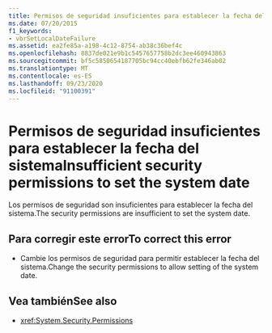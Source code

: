 ```yaml
---
title: Permisos de seguridad insuficientes para establecer la fecha del sistema
ms.date: 07/20/2015
f1_keywords:
- vbrSetLocalDateFailure
ms.assetid: ea2fe85a-a198-4c12-8754-ab38c36bef4c
ms.openlocfilehash: 8837de021e9b1c5457657758b2dc3ee460943863
ms.sourcegitcommit: bf5c5850654187705bc94cc40ebfb62fe346ab02
ms.translationtype: MT
ms.contentlocale: es-ES
ms.lasthandoff: 09/23/2020
ms.locfileid: "91100391"
---
```

# <a name="insufficient-security-permissions-to-set-the-system-date"></a><span data-ttu-id="d9cc6-102">Permisos de seguridad insuficientes para establecer la fecha del sistema</span><span class="sxs-lookup"><span data-stu-id="d9cc6-102">Insufficient security permissions to set the system date</span></span>

<span data-ttu-id="d9cc6-103">Los permisos de seguridad son insuficientes para establecer la fecha del sistema.</span><span class="sxs-lookup"><span data-stu-id="d9cc6-103">The security permissions are insufficient to set the system date.</span></span>  
  
## <a name="to-correct-this-error"></a><span data-ttu-id="d9cc6-104">Para corregir este error</span><span class="sxs-lookup"><span data-stu-id="d9cc6-104">To correct this error</span></span>  
  
- <span data-ttu-id="d9cc6-105">Cambie los permisos de seguridad para permitir establecer la fecha del sistema.</span><span class="sxs-lookup"><span data-stu-id="d9cc6-105">Change the security permissions to allow setting of the system date.</span></span>  
  
## <a name="see-also"></a><span data-ttu-id="d9cc6-106">Vea también</span><span class="sxs-lookup"><span data-stu-id="d9cc6-106">See also</span></span>

- <xref:System.Security.Permissions>
